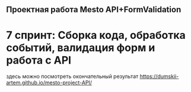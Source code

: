 ## Проектная работа Mesto API+FormValidation
# 7 спринт: Сборка кода, обработка событий, валидация форм и работа с API

здесь можно посмотреть окончательный результат
https://dumskii-artem.github.io/mesto-project-API/


